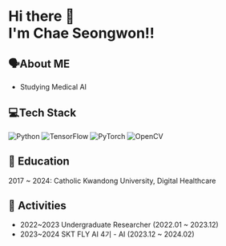 # Hi there 👋 </br>I'm Chae Seongwon!!

## 🗣️About ME
- Studying Medical AI

## 💻Tech Stack
![Python](https://img.shields.io/badge/python-3670A0?style=for-the-badge&logo=python&logoColor=ffdd54) ![TensorFlow](https://img.shields.io/badge/TensorFlow-%23FF6F00.svg?style=for-the-badge&logo=TensorFlow&logoColor=white) ![PyTorch](https://img.shields.io/badge/PyTorch-%23EE4C2C.svg?style=for-the-badge&logo=PyTorch&logoColor=white) ![OpenCV](https://img.shields.io/badge/opencv-%23white.svg?style=for-the-badge&logo=opencv&logoColor=white)

## 🏫 Education
2017 ~ 2024: Catholic Kwandong University, Digital Healthcare

## 🚩 Activities
- 2022~2023 Undergraduate Researcher (2022.01 ~ 2023.12)
- 2023~2024 SKT FLY AI 4기 - AI (2023.12 ~ 2024.02)
